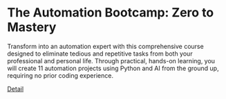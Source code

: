 # The Automation Bootcamp: Zero to Mastery

Transform into an automation expert with this comprehensive course designed to eliminate tedious and repetitive tasks from both your professional and personal life. Through practical, hands-on learning, you will create 11 automation projects using Python and AI from the ground up, requiring no prior coding experience. 

[Detail](https://eduitfree.com/courses/the-automation-bootcamp-zero-to-mastery)